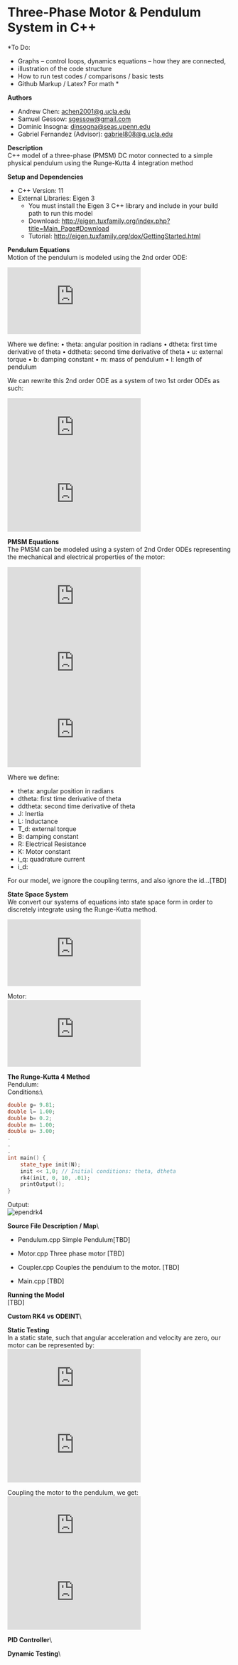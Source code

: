 # Three-Phase Motor & Pendulum System in C++

\*To Do:
-	Graphs – control loops, dynamics equations – how they are connected, 
-	illustration of the code structure
-	How to run test codes / comparisons / basic tests
-	Github Markup / Latex? For math
\*

**Authors**
- Andrew Chen: achen2001@g.ucla.edu
- Samuel Gessow: sgessow@gmail.com
- Dominic Insogna: dinsogna@seas.upenn.edu
- Gabriel Fernandez (Advisor): gabriel808@g.ucla.edu

**Description**\
C++ model of a three-phase (PMSM) DC motor connected to a simple physical pendulum using the Runge-Kutta 4 integration method

**Setup and Dependencies**
- C++ Version: 11
- External Libraries: Eigen 3
  - You must install the Eigen 3 C++ library and include in your build path to run this model
  - Download: http://eigen.tuxfamily.org/index.php?title=Main_Page#Download
  - Tutorial: http://eigen.tuxfamily.org/dox/GettingStarted.html

**Pendulum Equations**\
Motion of the pendulum is modeled using the 2nd order ODE: 

![Pend1](https://latex.codecogs.com/gif.latex?ml%5E2%20%5Cddot%5Ctheta%20%3D%20u%20-%20b%5Cdot%5Ctheta%20-mgl%5Csin%5Ctheta)

Where we define:
•	theta: angular position in radians
•	dtheta: first time derivative of theta
•	ddtheta: second time derivative of theta
•	u: external torque
•	b: damping constant
•	m: mass of pendulum
•	l: length of pendulum

We can rewrite this 2nd order ODE as a system of two 1st order ODEs as such:

![Pend2](https://latex.codecogs.com/gif.latex?%5Cdot%5Ctheta%20%3D%20x)\
![Pend3](https://latex.codecogs.com/gif.latex?%5Cfrac%7Bdx%7D%7Bdt%7D%20%3D%20%5Cfrac%7Bu%7D%7Bml%5E2%7D%20-%20%5Cfrac%7Bb%5Cdot%5Ctheta%7D%7Bml%5E2%7D%20-%20%5Cfrac%7Bg%7D%7Bl%7D%5Csin%5Ctheta)

**PMSM Equations**\
The PMSM can be modeled using a system of 2nd Order ODEs representing the mechanical and electrical properties of the motor:

![Mot1](https://latex.codecogs.com/gif.latex?J%5Cddot%5Ctheta%20%3D%20-B%5Cdot%5Ctheta%20&plus;%20Ki_q%20-%20T_d)\
![Mot2](https://latex.codecogs.com/gif.latex?L%5Cfrac%7Bdi_q%7D%7Bdt%7D%20%3D%20-Ri_q%20-%20K%5Cdot%5Ctheta%20&plus;%20V_q%20-%20L%5Cdot%5Ctheta%20i_d)\
![Mot3](https://latex.codecogs.com/gif.latex?L%5Cfrac%7Bdi_d%7D%7Bdt%7D%20%3D%20-Ri_d%20&plus;%20V_d&plus;-%20L%5Cdot%5Ctheta%20i_q)

Where we define:
- theta: angular position in radians
- dtheta: first time derivative of theta
- ddtheta: second time derivative of theta
- J: Inertia
- L: Inductance
- T_d: external torque
- B: damping constant
- R: Electrical Resistance
- K: Motor constant
- i_q: quadrature current
- i_d: 

For our model, we ignore the coupling terms, and also ignore the id…[TBD]

**State Space System**\
We convert our systems of equations into state space form in order to discretely integrate using the Runge-Kutta method.

![SSPend](https://latex.codecogs.com/gif.latex?%5Cfrac%7Bd%7D%7Bdt%7D%20%5Cbegin%7Bbmatrix%7D%20%5Ctheta%20%5C%5C%20x%20%5Cend%7Bbmatrix%7D%20%3D%20%5Cbegin%7Bbmatrix%7D%20x%20%5C%5C%20%5Cfrac%7Bu%7D%7Bml%5E2%7D%20-%20%5Cfrac%7Bb%5Cdot%5Ctheta%7D%7Bml%5E2%7D%20-%20%5Cfrac%7Bg%7D%7Bl%7D%5Csin%5Ctheta%20%5Cend%7Bbmatrix%7D)

Motor:\
![SSMot](https://latex.codecogs.com/gif.latex?%5Cfrac%7Bd%7D%7Bdt%7D%20%5Cbegin%7Bbmatrix%7D%20%5Cdot%5Ctheta%20%5C%5C%20i%20%5Cend%7Bbmatrix%7D%20%3D%20%5Cbegin%7Bbmatrix%7D%20%5Cfrac%7B-B%7D%7BJ%7D%20%26%20%5Cfrac%7BK%7D%7BJ%7D%5C%5C%20%5Cfrac%7B-K%7D%7BL%7D%20%26%20%5Cfrac%7B-R%7D%7BJ%7D%20%5Cend%7Bbmatrix%7D%20%5Cbegin%7Bbmatrix%7D%20%5Cdot%5Ctheta%20%5C%5C%20i%20%5Cend%7Bbmatrix%7D%20&plus;%20%5Cbegin%7Bbmatrix%7D%20%5Cfrac%7B-1%7D%7BJ%7D%20%26%200%5C%5C%200%20%26%20%5Cfrac%7B-1%7D%7BJ%7D%20%5Cend%7Bbmatrix%7D%20%5Cbegin%7Bbmatrix%7D%20T_d%5C%5C%20V_m%20%5Cend%7Bbmatrix%7D)

**The Runge-Kutta 4 Method**\
Pendulum:\
Conditions:\
```c++
double g= 9.81;
double l= 1.00;
double b= 0.2;
double m= 1.00;
double u= 3.00;
.
.
.
int main() {
	state_type init(N);
	init << 1,0; // Initial conditions: theta, dtheta
	rk4(init, 0, 10, .01);
	printOutput();
}
```
Output:\
![ependrk4]()


**Source File Description / Map**\
-	Pendulum.cpp
Simple Pendulum[TBD]

-	Motor.cpp
Three phase motor [TBD]

-	Coupler.cpp
Couples the pendulum to the motor. [TBD]

-	Main.cpp
[TBD]

**Running the Model**\
[TBD]

**Custom RK4 vs ODEINT**\

**Static Testing**\
In a static state, such that angular acceleration and velocity are zero, our motor can be represented by:\
![Stat1](https://latex.codecogs.com/gif.latex?Ki_q%20%3D%20T_d) \
![Stat2](https://latex.codecogs.com/gif.latex?V_m%20%3D%20Ri_q)

Coupling the motor to the pendulum, we get:\
![Stat3](https://latex.codecogs.com/gif.latex?Ki_q%20%3D%20mgl%5Csin%5Ctheta) \
![Stat2](https://latex.codecogs.com/gif.latex?V_m%20%3D%20Ri_q)








**PID Controller**\


**Dynamic Testing**\

